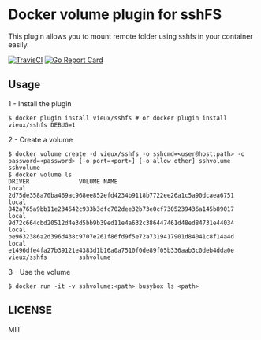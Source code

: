 # Docker volume plugin for sshFS

This plugin allows you to mount remote folder using sshfs in your container easily.

[![TravisCI](https://travis-ci.org/vieux/docker-volume-sshfs.svg)](https://travis-ci.org/vieux/docker-volume-sshfs)
[![Go Report Card](https://goreportcard.com/badge/github.com/vieux/docker-volume-sshfs)](https://goreportcard.com/report/github.com/vieux/docker-volume-sshfs)

## Usage

1 - Install the plugin

```
$ docker plugin install vieux/sshfs # or docker plugin install vieux/sshfs DEBUG=1
```

2 - Create a volume

```
$ docker volume create -d vieux/sshfs -o sshcmd=<user@host:path> -o password=<password> [-o port=<port>] [-o allow_other] sshvolume
sshvolume
$ docker volume ls
DRIVER              VOLUME NAME
local               2d75de358a70ba469ac968ee852efd4234b9118b7722ee26a1c5a90dcaea6751
local               842a765a9bb11e234642c933b3dfc702dee32b73e0cf7305239436a145b89017
local               9d72c664cbd20512d4e3d5bb9b39ed11e4a632c386447461d48ed84731e44034
local               be9632386a2d396d438c9707e261f86fd9f5e72a7319417901d84041c8f14a4d
local               e1496dfe4fa27b39121e4383d1b16a0a7510f0de89f05b336aab3c0deb4dda0e
vieux/sshfs         sshvolume
```

3 - Use the volume

```
$ docker run -it -v sshvolume:<path> busybox ls <path>
```

## LICENSE

MIT
